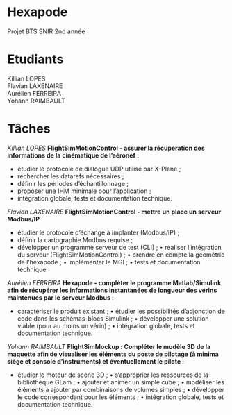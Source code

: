 # Hexapode
Projet BTS SNIR 2nd année

# Etudiants
Killian LOPES\
Flavian LAXENAIRE \
Aurélien FERREIRA \
Yohann RAIMBAULT 

# Tâches
*Killian LOPES*
__FlightSimMotionControl - assurer la récupération des informations
de la cinématique de l’aéronef :__
* étudier le protocole de dialogue UDP utilisé par X-Plane ;
* rechercher les datarefs nécessaires ;
* définir les périodes d’échantillonnage ;
* proposer une IHM minimale pour l’application ;
* intégration globale, tests et documentation technique.

*Flavian LAXENAIRE*
__FlightSimMotionControl - mettre un place un serveur Modbus/IP :__
* étudier le protocole d’échange à implanter (Modbus/IP) ;
* définir la cartographie Modbus requise ;
* développer un programme serveur de test (CLI) ;
• réaliser l’intégration du serveur (FlightSimMotionControl) ;
• prendre en compte la géométrie de l’hexapode ;
• implémenter le MGI ;
• tests et documentation technique.

*Aurélien FERREIRA*
__Hexapode - compléter le programme Matlab/Simulink afin de
récupérer les informations instantanées de longueur des vérins
maintenues par le serveur Modbus :__
* caractériser le produit existant ;
• étudier les possibilités d’adjonction de code dans les
schémas-blocs Simulink ;
• développer une solution viable (pour au moins un vérin) ;
• intégration globale, tests et documentation technique.

*Yohann RAIMBAULT*
__FlightSimMockup : Compléter le modèle 3D de la maquette afin de
visualiser les éléments du poste de pilotage (à minima siège et
console d’instruments) et éventuellement le pilote :__
* étudier le moteur de scène 3D ;
• s‘approprier les ressources de la bibliothèque GLam ;
• ajouter et animer un simple cube ;
• modéliser les éléments à ajouter par combinaisons de
volumes simples ;
• développer le code correspondant pour les éléments ;
• intégration globale, tests et documentation technique.

